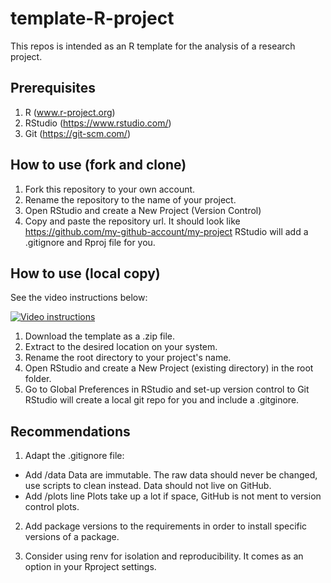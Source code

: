 # template-R-project
This repos is intended as an R template for the analysis of a research project.

## Prerequisites
1. R (www.r-project.org)
2. RStudio (https://www.rstudio.com/)
3. Git (https://git-scm.com/)

## How to use (fork and clone)
1. Fork this repository to your own account. 
2. Rename the repository to the name of your project.
3. Open RStudio and create a New Project (Version Control)
4. Copy and paste the repository url. It should look like https://github.com/my-github-account/my-project
   RStudio will add a .gitignore and Rproj file for you.

## How to use (local copy)
See the video instructions below:

[![Video instructions](https://i9.ytimg.com/vi/aEgTBLMvbP0/mq1.jpg?sqp=COy88ZEG&rs=AOn4CLAErPkB5CWqnWP6lu27PvhRdFoa5Q)](https://youtu.be/aEgTBLMvbP0)

1. Download the template as a .zip file.
2. Extract to the desired location on your system. 
3. Rename the root directory to your project's name.
4. Open RStudio and create a New Project (existing directory) in the root folder.
5. Go to Global Preferences in RStudio and set-up version control to Git
   RStudio will create a local git repo for you and include a .gitginore. 

## Recommendations
1. Adapt the .gitignore file:
* Add /data 
Data are immutable. The raw data should never be changed, use scripts to clean instead. 
Data should not live on GitHub.
* Add /plots line 
Plots take up a lot if space, GitHub is not ment to version control plots. 

2. Add package versions to the requirements in order to install specific versions of a package.

3. Consider using renv for isolation and reproducibility. It comes as an option in your Rproject settings.
